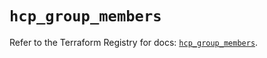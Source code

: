 # `hcp_group_members`

Refer to the Terraform Registry for docs: [`hcp_group_members`](https://registry.terraform.io/providers/hashicorp/hcp/0.100.0/docs/resources/group_members).
